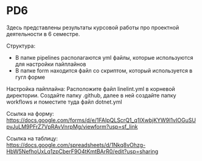 # PD6
Здесь представлены результаты курсовой работы про проектной деятельности в 6 семестре.

Структура:
- В папке pipelines располагаются yml файлы, которые используются для настройки пайплайнов
- В папке form находится файл со скриптом, который используется в гугл форме

Настройка пайплайна:
Расположите файл linelint.yml в корневой директории. Создайте папку .github, далее в ней создайте папку workflows и поместите туда файл dotnet.yml

Ссылка на форму:
https://docs.google.com/forms/d/e/1FAIpQLScrQ1_q1IXwbjKYW9I1vIOGuSUpvJuLM9PFrZ7VpRAvVnrpMg/viewform?usp=sf_link

Ссылка на таблицу:
https://docs.google.com/spreadsheets/d/1Nkq8vOhzg-HbW5NefhoUxLq1zpCberF9O4tKmtBArR0/edit?usp=sharing
